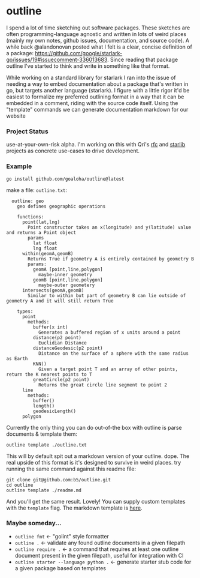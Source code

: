 # outline

I spend a lot of time sketching out software packages. These sketches are often programming-language agnostic and written in lots of weird places (mainly my own notes, github issues, documentation, and source code). A while back @alandonovan posted what I felt is a clear, concise definition of a package: https://github.com/google/starlark-go/issues/19#issuecomment-336013683. Since reading that package outline I've started to think and write in something like that format.

While working on a standard library for starlark I ran into the issue of needing a way to embed documentation about a package that's written in go, but targets another language (starlark). I figure with a little rigor it'd be easiest to formalize my preferred outlining format in a way that it can be embedded in a comment, riding with the source code itself. Using the "template" commands we can generate documentation markdown for our website

### Project Status

use-at-your-own-risk alpha. I'm working on this with Qri's [rfc](https://github.com/qri-io/rfcs) and [starlib](https://github.com/qri-io/starlib) projects as concrete use-cases to drive development.

### Example

```shell
go install github.com/goaloha/outline@latest
```

make a file: `outline.txt`:
```
  outline: geo
    geo defines geographic operations

    functions:
      point(lat,lng)
        Point constructor takes an x(longitude) and y(latitude) value and returns a Point object
        params
          lat float
          lng float
      within(geomA,geomB)
        Returns True if geometry A is entirely contained by geometry B
        params:
          geomA [point,line,polygon]
            maybe-inner geometry
          geomB [point,line,polygon]
            maybe-outer geometery
      intersects(geomA,geomB)
        Similar to within but part of geometry B can lie outside of geometry A and it will still return True

    types:
      point
        methods:
          buffer(x int)
            Generates a buffered region of x units around a point
          distance(p2 point)
            Euclidian Distance
          distanceGeodesic(p2 point)
            Distance on the surface of a sphere with the same radius as Earth
          KNN()
            Given a target point T and an array of other points, return the K nearest points to T
          greatCircle(p2 point)
            Returns the great circle line segment to point 2
      line
        methods:
          buffer()
          length()
          geodesicLength()
      polygon
```

Currently the only thing you can do out-of-the box with outline is parse documents & template them:
```
outline template ./outline.txt
```

This will by default spit out a markdown version of your outline. dope. The real upside of this format is it's designed to survive in weird places. try running the same command against this readme file:
```
git clone git@github.com:b5/outline.git
cd outline
outline template ./readme.md
```

And you'll get the same result. Lovely! You can supply custom templates with the `template` flag. The markdown template is [here](/cmd/template.go).


### Maybe someday...
* `outline fmt` <- "golint" style formatter
* `outline .` <- validate any found outline documents in a given filepath
* `outline require .` <- a command that requires at least one outline document present in the given filepath, useful for integration with CI
* `outline starter --language python .` <- generate starter stub code for a given package based on templates